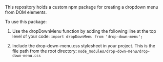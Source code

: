 This repository holds a custom npm package for creating a dropdown menu from DOM elements.

To use this package:
1) Use the dropDownMenu function by adding the following line at the top level of your code:
  `import dropDownMenu from 'drop-down-menu';`

2) Include the drop-down-menu.css stylesheet in your project. This is the file path from the root directory:
  `node_modules/drop-down-menu/drop-down-menu.css`

